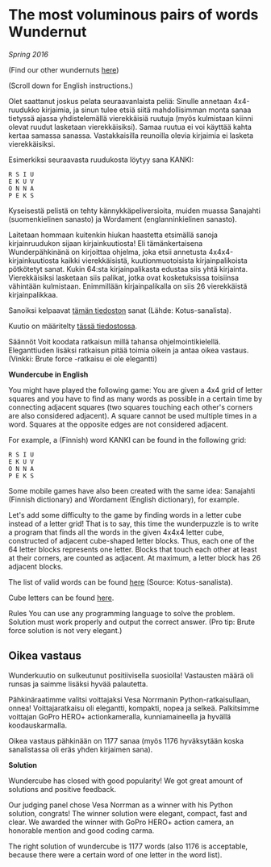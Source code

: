 # The most voluminous pairs of words Wundernut

*Spring 2016*

(Find our other wundernuts [here](https://github.com/wunderdogsw/wunderpahkinas))

(Scroll down for English instructions.) 

Olet saattanut joskus pelata seuraavanlaista peliä: Sinulle annetaan 4x4-ruudukko kirjaimia, ja sinun tulee etsiä siitä mahdollisimman monta sanaa tietyssä ajassa yhdistelemällä vierekkäisiä ruutuja (myös kulmistaan kiinni olevat ruudut lasketaan vierekkäisiksi). Samaa ruutua ei voi käyttää kahta kertaa samassa sanassa. Vastakkaisilla reunoilla olevia kirjaimia ei lasketa vierekkäisiksi. 

Esimerkiksi seuraavasta ruudukosta löytyy sana KANKI:

    R S I U
    E K U V
    O N N A
    P E K S

Kyseisestä pelistä on tehty kännykkäpeliversioita, muiden muassa Sanajahti (suomenkielinen sanasto) ja Wordament (englanninkielinen sanasto).

Laitetaan hommaan kuitenkin hiukan haastetta etsimällä sanoja kirjainruudukon sijaan kirjainkuutiosta! Eli tämänkertaisena Wunderpähkinänä on kirjoittaa ohjelma, joka etsii annetusta 4x4x4-kirjainkuutiosta kaikki vierekkäisistä, kuutionmuotoisista kirjainpalikoista pötkötetyt sanat. Kukin 64:sta kirjainpalikasta edustaa siis yhtä kirjainta. Vierekkäisiksi lasketaan siis palikat, jotka ovat kosketuksissa toisiinsa vähintään kulmistaan. Enimmillään kirjainpalikalla on siis 26 vierekkäistä kirjainpalikkaa.

Sanoiksi kelpaavat [tämän tiedoston](./words.txt) sanat (Lähde: Kotus-sanalista).

Kuutio on määritelty [tässä tiedostossa](./cube.txt).

Säännöt
Voit koodata ratkaisun millä tahansa ohjelmointikielellä.
Eleganttiuden lisäksi ratkaisun pitää toimia oikein ja antaa oikea vastaus. (Vinkki: Brute force -ratkaisu ei ole elegantti)

 
**Wundercube in English**

You might have played the following game: You are given a 4x4 grid of letter squares and you have to find as many words as possible in a certain time by connecting adjacent squares (two squares touching each other's corners are also considered adjacent). A square cannot be used multiple times in a word. Squares at the opposite edges are not considered adjacent.

For example, a (Finnish) word KANKI can be found in the following grid:

    R S I U
    E K U V
    O N N A
    P E K S

Some mobile games have also been created with the same idea: Sanajahti (Finnish dictionary) and Wordament (English dictionary), for example.

Let's add some difficulty to the game by finding words in a letter cube instead of a letter grid! That is to say, this time the wunderpuzzle is to write a program that finds all the words in the given 4x4x4 letter cube, constructed of adjacent cube-shaped letter blocks. Thus, each one of the 64 letter blocks represents one letter. Blocks that touch each other at least at their corners, are counted as adjacent. At maximum, a letter block has 26 adjacent blocks. 

The list of valid words can be found [here](./words.txt) (Source: Kotus-sanalista).

Cube letters can be found [here](./cube.txt).

Rules
You can use any programming language to solve the problem.
Solution must work properly and output the correct answer. (Pro tip: Brute force solution is not very elegant.)

## Oikea vastaus

Wunderkuutio on sulkeutunut positiivisella suosiolla! Vastausten määrä oli runsas ja saimme lisäksi hyvää palautetta.

Pähkinäraatimme valitsi voittajaksi Vesa Norrmanin Python-ratkaisullaan, onnea! 
Voittajaratkaisu oli elegantti, kompakti, nopea ja selkeä. Palkitsimme voittajan GoPro HERO+ actionkameralla, kunniamaineella ja hyvällä koodauskarmalla.

Oikea vastaus pähkinään on 1177 sanaa (myös 1176 hyväksytään koska sanalistassa oli eräs yhden kirjaimen sana).

**Solution**

Wundercube has closed with good popularity! We got great amount of solutions and positive feedback.

Our judging panel chose Vesa Norrman as a winner with his Python solution, congrats!
The winner solution were elegant, compact, fast and clear. We awarded the winner with GoPro HERO+ action camera, an honorable mention and good coding carma.

The right solution of wundercube is 1177 words (also 1176 is acceptable, because there were a certain word of one letter in the word list).